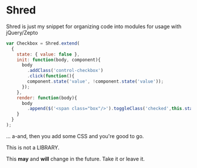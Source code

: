 Shred
=====
Shred is just my snippet for organizing code into modules for usage with jQuery/Zepto

```javascript
var Checkbox = Shred.extend(
  {
    state: { value: false },
    init: function(body, component){
      body
        .addClass('control-checkbox')
        .click(function(){
        component.state('value', !component.state('value'));
      });
    },
    render: function(body){
      body
        .append($('<span class="box"/>').toggleClass('checked',this.state('value')));
    }
  }
);
```

... a-and, then you add some CSS and you're good to go.

This is not a LIBRARY.

This **may** and **will** change in the future. Take it or leave it.
